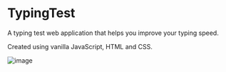 # TypingTest
A typing test web application that helps you improve your typing speed.

Created using vanilla JavaScript, HTML and CSS.

![image](https://user-images.githubusercontent.com/1356555/138655588-cbb622f0-fdd6-4414-aa26-19d0c728e1f5.png)

